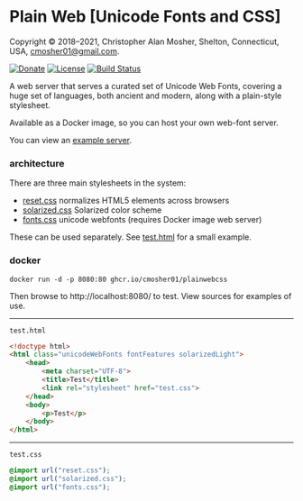 # Plain Web [Unicode Fonts and CSS]

Copyright © 2018–2021, Christopher Alan Mosher, Shelton, Connecticut, USA, <cmosher01@gmail.com>.

[![Donate](https://img.shields.io/badge/Donate-PayPal-green.svg)](https://www.paypal.com/cgi-bin/webscr?cmd=_s-xclick&hosted_button_id=CVSSQ2BWDCKQ2)
[![License](https://img.shields.io/github/license/cmosher01/PlainWebCss.svg)](https://www.gnu.org/licenses/gpl.html)
[![Build Status](https://travis-ci.com/cmosher01/PlainWebCss.svg?branch=master)](https://travis-ci.com/cmosher01/PlainWebCss)

A web server that serves a curated set of Unicode Web Fonts, covering a huge set of languages,
both ancient and modern, along with a plain-style stylesheet.

Available as a Docker image, so you can host your own web-font server.

You can view an [example server](https://mosher.mine.nu/uniwebfonts/).

### architecture

There are three main stylesheets in the system:

* [reset.css](reset.css) normalizes HTML5 elements across browsers
* [solarized.css](solarized.css) Solarized color scheme
* [fonts.css](fonts.css) unicode webfonts (requires Docker image web server)

These can be used separately. See [test.html](test/test.html) for a small example.

### docker

```shell script
docker run -d -p 8080:80 ghcr.io/cmosher01/plainwebcss
```

Then browse to http://localhost:8080/ to test. View sources for examples of use.

---
`test.html`
```html
<!doctype html>
<html class="unicodeWebFonts fontFeatures solarizedLight">
    <head>
        <meta charset="UTF-8">
        <title>Test</title>
        <link rel="stylesheet" href="test.css">
    </head>
    <body>
        <p>Test</p>
    </body>
</html>
```
---
`test.css`
```css
@import url("reset.css");
@import url("solarized.css");
@import url("fonts.css");
```

